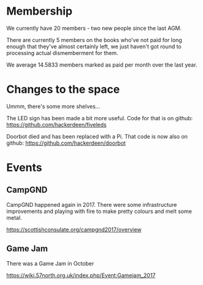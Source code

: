 # Membership #

We currently have 20 members - two new people since the last AGM. 

There are currently 5 members on the books who've not paid for long enough that they've almost certainly left, we just haven't got round to processing actual dismemberment for them.

We average 14.5833 members marked as paid per month over the last year.

# Changes to the space # 

Ummm, there's some more shelves...

The LED sign has been made a bit more useful. Code for that is on github:
https://github.com/hackerdeen/fiveleds

Doorbot died and has been replaced with a Pi. That code is now also on github:
https://github.com/hackerdeen/doorbot

# Events # 

## CampGND ##

CampGND happened again in 2017. There were some infrastructure improvements and playing with fire to make pretty colours and melt some metal. 

https://scottishconsulate.org/campgnd2017/overview

## Game Jam ##

There was a Game Jam in October

https://wiki.57north.org.uk/index.php/Event:Gamejam_2017

